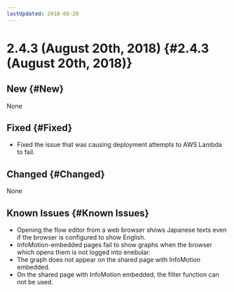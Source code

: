 ```yaml
---
lastUpdated: 2018-08-20
---
```


# 2.4.3 (August 20th, 2018) {#2.4.3 (August 20th, 2018)}

## New {#New}

None

## Fixed {#Fixed}

- Fixed the issue that was causing deployment attempts to AWS Lambda to fail.

## Changed {#Changed}

None

## Known Issues {#Known Issues}

- Opening the flow editor from a web browser shows Japanese texts even if the browser is configured to show English.
- InfoMotion-embedded pages fail to show graphs when the browser which opens them is not logged into enebular.
- The graph does not appear on the shared page with InfoMotion embedded.
- On the shared page with InfoMotion embedded, the filter function can not be used.
